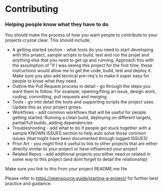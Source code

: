 # Contributing

### Helping people know what they have to do

You should make the process of how you want people to contribute to your projects crystal clear. This should include;

* A getting started section - what tools do you need to start developing with this project, sample scripts to build, test and run the projet and anything else that you need to get up and running. Approach this with the assumption of "if I was seeing this project for the first time, these instructions would allow me to get the code, build, test and deploy it. Make sure you also add tecnical pre-req's to make it super easy for people to know what they need.
* Outline the Pull Request process in detail - go through the steps you want them to follow. For example, opening/filing an issue, design work, coding, committing, pull requests and merging
* Tools - go into detail the tools and supporting scripts the project uses. Update this as your project grows.
* Workflows - add common workflows that will be useful for people getting started. Running a clean build, deploying on different targets, partial/full builds, adding dependencies
* Troubleshooting - add what to do if people get stuck together with a sample KNOWN ISSUES section to help auto solve those common issues (that might have been documented through logged ISSUES)
* Prior Art - you might find it useful to link to other projects that are either direclty similar to your project or have influenced your project
* Related Repos - add additional projects you either need or related in some way to this project (and dont forget to detail the relationship)

Make sure you link to this from your project README.me file

Please refer to https://opensource.guide/starting-a-project/ for further best practice and guidance.